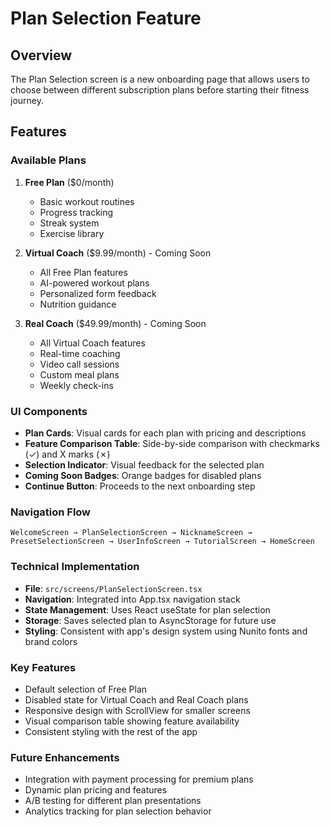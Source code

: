 # Plan Selection Feature

## Overview
The Plan Selection screen is a new onboarding page that allows users to choose between different subscription plans before starting their fitness journey.

## Features

### Available Plans
1. **Free Plan** ($0/month)
   - Basic workout routines
   - Progress tracking
   - Streak system
   - Exercise library

2. **Virtual Coach** ($9.99/month) - Coming Soon
   - All Free Plan features
   - AI-powered workout plans
   - Personalized form feedback
   - Nutrition guidance

3. **Real Coach** ($49.99/month) - Coming Soon
   - All Virtual Coach features
   - Real-time coaching
   - Video call sessions
   - Custom meal plans
   - Weekly check-ins

### UI Components
- **Plan Cards**: Visual cards for each plan with pricing and descriptions
- **Feature Comparison Table**: Side-by-side comparison with checkmarks (✓) and X marks (✗)
- **Selection Indicator**: Visual feedback for the selected plan
- **Coming Soon Badges**: Orange badges for disabled plans
- **Continue Button**: Proceeds to the next onboarding step

### Navigation Flow
```
WelcomeScreen → PlanSelectionScreen → NicknameScreen → PresetSelectionScreen → UserInfoScreen → TutorialScreen → HomeScreen
```

### Technical Implementation
- **File**: `src/screens/PlanSelectionScreen.tsx`
- **Navigation**: Integrated into App.tsx navigation stack
- **State Management**: Uses React useState for plan selection
- **Storage**: Saves selected plan to AsyncStorage for future use
- **Styling**: Consistent with app's design system using Nunito fonts and brand colors

### Key Features
- Default selection of Free Plan
- Disabled state for Virtual Coach and Real Coach plans
- Responsive design with ScrollView for smaller screens
- Visual comparison table showing feature availability
- Consistent styling with the rest of the app

### Future Enhancements
- Integration with payment processing for premium plans
- Dynamic plan pricing and features
- A/B testing for different plan presentations
- Analytics tracking for plan selection behavior 